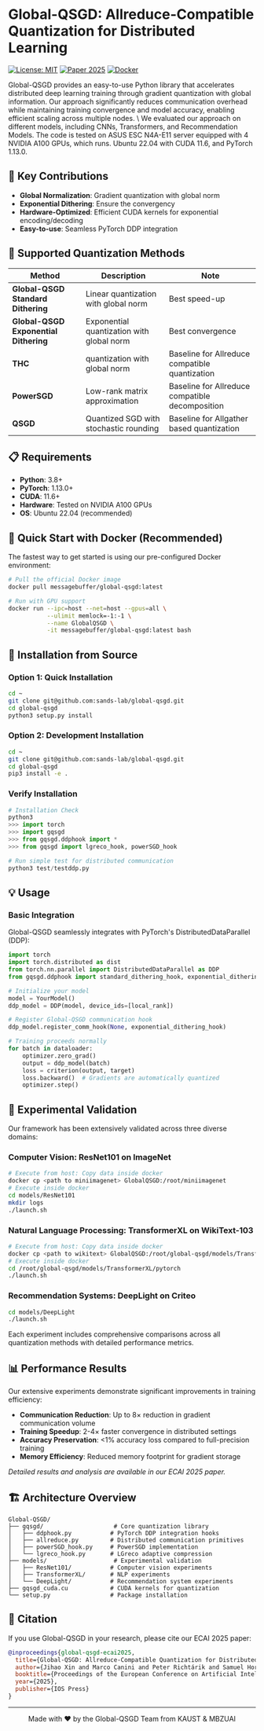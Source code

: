 # Global-QSGD: Allreduce-Compatible Quantization for Distributed Learning 

[![License: MIT](https://img.shields.io/badge/License-MIT-Green.svg)](https://opensource.org/licenses/MIT)
[![Paper 2025](https://img.shields.io/badge/Paper-ECAI'25-blue.svg)](https://ecai2025.eu/)
[![Docker](https://img.shields.io/docker/pulls/myuser/myimage)](https://hub.docker.com/r/myuser/myimage)

Global-QSGD provides an easy-to-use Python library that accelerates distributed deep learning training through gradient quantization with global information. Our approach significantly reduces communication overhead while maintaining training convergence and model accuracy, enabling efficient scaling across multiple nodes. \\
We evaluated our approach on different models, including CNNs, Transformers, and Recommendation Models. The code is tested on ASUS ESC N4A-E11 server equipped with 4 NVIDIA A100 GPUs, which runs. Ubuntu 22.04 with CUDA 11.6, and PyTorch 1.13.0.

## 🎯 Key Contributions
- **Global Normalization**: Gradient quantization with global norm 
- **Exponential Dithering**: Ensure the convergency
- **Hardware-Optimized**: Efficient CUDA kernels for exponential encoding/decoding
- **Easy-to-use**: Seamless PyTorch DDP integration

## 🚀 Supported Quantization Methods

| Method | Description | Note |
|--------|-------------|----------|
| **Global-QSGD Standard Dithering** | Linear quantization with global norm | Best speed-up |
| **Global-QSGD Exponential Dithering** | Exponential quantization with global norm | Best convergence |
| **THC** | quantization with global norm | Baseline for Allreduce compatible quantization |
| **PowerSGD** | Low-rank matrix approximation | Baseline for Allreduce compatible decomposition |
| **QSGD** | Quantized SGD with stochastic rounding | Baseline for Allgather based quantization |

## 📋 Requirements

- **Python**: 3.8+
- **PyTorch**: 1.13.0+
- **CUDA**: 11.6+
- **Hardware**: Tested on NVIDIA A100 GPUs
- **OS**: Ubuntu 22.04 (recommended)

## 🐳 Quick Start with Docker (Recommended)

The fastest way to get started is using our pre-configured Docker environment:

```bash
# Pull the official Docker image
docker pull messagebuffer/global-qsgd:latest

# Run with GPU support
docker run --ipc=host --net=host --gpus=all \
           --ulimit memlock=-1:-1 \
           --name GlobalQSGD \
           -it messagebuffer/global-qsgd:latest bash
```

## 🔧 Installation from Source

### Option 1: Quick Installation
```bash
cd ~
git clone git@github.com:sands-lab/global-qsgd.git
cd global-qsgd
python3 setup.py install
```

### Option 2: Development Installation
```bash
cd ~
git clone git@github.com:sands-lab/global-qsgd.git
cd global-qsgd
pip3 install -e .
```

### Verify Installation
```python
# Installation Check
python3
>>> import torch
>>> import gqsgd
>>> from gqsgd.ddphook import *
>>> from gqsgd import lgreco_hook, powerSGD_hook

# Run simple test for distributed communication
python3 test/testddp.py
```

## 💡 Usage

### Basic Integration

Global-QSGD seamlessly integrates with PyTorch's DistributedDataParallel (DDP):

```python
import torch
import torch.distributed as dist
from torch.nn.parallel import DistributedDataParallel as DDP
from gqsgd.ddphook import standard_dithering_hook, exponential_dithering_hook

# Initialize your model
model = YourModel()
ddp_model = DDP(model, device_ids=[local_rank])

# Register Global-QSGD communication hook
ddp_model.register_comm_hook(None, exponential_dithering_hook)

# Training proceeds normally
for batch in dataloader:
    optimizer.zero_grad()
    output = ddp_model(batch)
    loss = criterion(output, target)
    loss.backward()  # Gradients are automatically quantized
    optimizer.step()
```

## 🧪 Experimental Validation

Our framework has been extensively validated across three diverse domains:

### Computer Vision: ResNet101 on ImageNet
```bash
# Execute from host: Copy data inside docker
docker cp <path to miniimagenet> GlobalQSGD:/root/miniimagenet
# Execute inside docker
cd models/ResNet101
mkdir logs
./launch.sh
```

### Natural Language Processing: TransformerXL on WikiText-103  
```bash
# Execute from host: Copy data inside docker
docker cp <path to wikitext> GlobalQSGD:/root/global-qsgd/models/TransformerXL/pytorch
# Execute inside docker
cd /root/global-qsgd/models/TransformerXL/pytorch
./launch.sh
```

### Recommendation Systems: DeepLight on Criteo
```bash
cd models/DeepLight  
./launch.sh
```

Each experiment includes comprehensive comparisons across all quantization methods with detailed performance metrics.

## 📊 Performance Results

Our extensive experiments demonstrate significant improvements in training efficiency:

- **Communication Reduction**: Up to 8× reduction in gradient communication volume
- **Training Speedup**: 2-4× faster convergence in distributed settings
- **Accuracy Preservation**: <1% accuracy loss compared to full-precision training
- **Memory Efficiency**: Reduced memory footprint for gradient storage

*Detailed results and analysis are available in our ECAI 2025 paper.*

## 🏗️ Architecture Overview

```
Global-QSGD/
├── gqsgd/                    # Core quantization library
│   ├── ddphook.py           # PyTorch DDP integration hooks
│   ├── allreduce.py         # Distributed communication primitives  
│   ├── powerSGD_hook.py     # PowerSGD implementation
│   └── lgreco_hook.py       # LGreco adaptive compression
├── models/                   # Experimental validation
│   ├── ResNet101/           # Computer vision experiments
│   ├── TransformerXL/       # NLP experiments  
│   └── DeepLight/           # Recommendation system experiments
├── gqsgd_cuda.cu            # CUDA kernels for quantization
└── setup.py                 # Package installation
```

## 📄 Citation

If you use Global-QSGD in your research, please cite our ECAI 2025 paper:

```bibtex
@inproceedings{global-qsgd-ecai2025,
  title={Global-QSGD: Allreduce-Compatible Quantization for Distributed Learning with Theoretical Guarantees},
  author={Jihao Xin and Marco Canini and Peter Richtárik and Samuel Horváth},
  booktitle={Proceedings of the European Conference on Artificial Intelligence (ECAI)},
  year={2025},
  publisher={IOS Press}
}
```
---
<div align="center">
  Made with ❤️ by the Global-QSGD Team from KAUST & MBZUAI
</div>